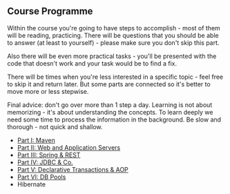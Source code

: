 Course Programme
----------------

Within the course you're going to have steps to accomplish - most of them will be reading, practicing. There will be
questions that you should be able to answer (at least to yourself) - please make sure you don't skip this part.

Also there will be even more practical tasks - you'll be presented with the code that doesn't work and your task would 
be to find a fix. 

There will be times when you're less interested in a specific topic - feel free to skip it and return later. But some
parts are connected so it's better to move more or less stepwise.

Final advice: don't go over more than 1 step a day. Learning is not about memorizing - it's about understanding the
concepts. To learn deeply we need some time to process the information in the background. Be slow and thorough - not
quick and shallow.

* [Part I: Maven](./programme/maven.md)
* [Part II: Web and Application Servers](./programme/web-apps.md)
* [Part III: Spring & REST](./programme/spring-n-rest.md)
* [Part IV: JDBC & Co.](./programme/jdbc.md)
* [Part V: Declarative Transactions & AOP](./programme/transactions-n-aop.md)
* [Part VI: DB Pools](./programme/db-pools.md)
* Hibernate